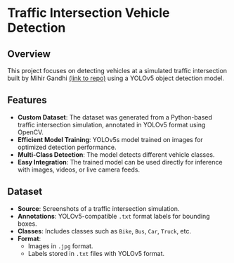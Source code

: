 # **Traffic Intersection Vehicle Detection**


## Overview
This project focuses on detecting vehicles at a simulated traffic intersection built by Mihir Gandhi [(link to repo)](https://github.com/mihir-m-gandhi/Traffic-Intersection-Simulation-with-Stats/tree/main) using a YOLOv5 object detection model. 

## Features
- **Custom Dataset**: The dataset was generated from a Python-based traffic intersection simulation, annotated in YOLOv5 format using OpenCV.
- **Efficient Model Training**: YOLOv5s model trained on images for optimized detection performance.
- **Multi-Class Detection**: The model detects different vehicle classes.
- **Easy Integration**: The trained model can be used directly for inference with images, videos, or live camera feeds.

## Dataset
- **Source**: Screenshots of a traffic intersection simulation.
- **Annotations**: YOLOv5-compatible `.txt` format labels for bounding boxes.
- **Classes**: Includes classes such as `Bike`, `Bus`, `Car`, `Truck`, etc.
- **Format**: 
  - Images in `.jpg` format.
  - Labels stored in `.txt` files with YOLOv5 format.

